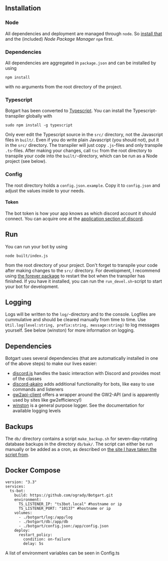 ## Installation

### Node
All dependencies and deployment are managed through `node`. So [install that](https://www.npmjs.com/get-npm) and the (included) *Node Package Manager* `npm` first.

### Dependencies
All dependencies are aggregated in `package.json` and can be installed by using 

```
npm install
```

with no arguments from the root directory of the project.

### Typescript
Botgart has been converted to [Typescript](https://en.wikipedia.org/wiki/TypeScript). You can install the Typescript-transpiler globally with

```
sudo npm install -g typescript
```

Only ever edit the Typescript source in the `src/` directory, not the Javascript files in `built/`. Even if you do write plain Javascript (you should not), put it in the `src/` directory. The transpiler will just copy `.js`-files and only transpile `.ts`-files.
After making your changes, call `tsc` from the root directory to transpile your code into the `built/`-directory, which can be run as a Node project (see below).

### Config
The root directory holds a `config.json.example`. Copy it to `config.json` and adjust the values inside to your needs.

#### Token
The bot token is how your app knows as which discord account it should connect.
You can acquire one at the [application section of discord](https://discordapp.com/developers/applications/me).

## Run
You can run your bot by using 

```
node built/index.js
```

from the root directory of your project. 
Don't forget to transpile your code after making changes to the `src/` directory.
For development, I recommend using [the forever package](https://stackoverflow.com/a/19594679) to restart the bot when the transpiler has finished. If you have it installed, you can run the `run_devel.sh`-script to start your bot for development.

## Logging
Logs will be written to the `log/`-directory and to the console. Logfiles are cummulative and should be cleared manually from time to time. Use `Util.log(level:string, prefix:string, message:string)` to log messages yourself. See below (winston) for more information on logging.

## Dependencies
Botgart uses several dependencies (that are automatically installed in one of the above steps) to make our lives easier:

- [discord.js](https://discord.js.org/#/) handles the basic interaction with Discord and provides most of the classes 
- [discord-akairo](https://discord-akairo.github.io/#/) adds additional functionality for bots, like easy to use commands and listeners 
- [gw2api-client](https://github.com/queicherius/gw2api-client) offers a wrapper around the GW2-API (and is apparently used by sites like gw2efficiency!)
- [winston](https://github.com/winstonjs/winston) is a general purpose logger. See the documentation for available logging levels

## Backups
The `db/` directory contains a script `make_backup.sh` for seven-day-rotating database backups in the directory `db/bak/`. The script can either be run manually or be added as a cron, as described on [the site I have taken the script from](https://www.zzzzzzzzz.net/daily-backup-sqlite3-database-shell-script/).

## Docker Compose
```
version: "3.3"
services:
  ts-bot:
    build: https://github.com/ogrady/Botgart.git
    environment:
      TS_LISTENER_IP: "ts3bot.local" #hostname or ip
      TS_LISTENER_PORT: "10137" #hostname or ip
    volumes:
      - ./botgart/log:/app/log
      - ./botgart/db:/app/db
      - ./botgart/config.json:/app/config.json
    deploy:
      restart_policy:
        condition: on-failure
        delay: 5s
```
A list of environment variables can be seen in Config.ts